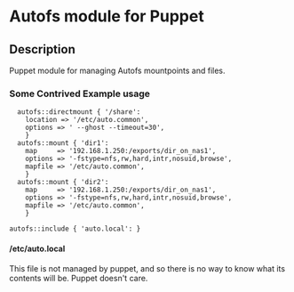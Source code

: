 # Autofs module for Puppet

## Description
Puppet module for managing Autofs mountpoints and files.

### Some Contrived Example usage

``` puppet
  autofs::directmount { '/share':
    location => '/etc/auto.common',
    options => ' --ghost --timeout=30',
    }      
  autofs::mount { 'dir1':
    map 	=> '192.168.1.250:/exports/dir_on_nas1',
    options => '-fstype=nfs,rw,hard,intr,nosuid,browse',
    mapfile => '/etc/auto.common',
    }
  autofs::mount { 'dir2':
    map  	=> '192.168.1.250:/exports/dir_on_nas1',
    options => '-fstype=nfs,rw,hard,intr,nosuid,browse',
    mapfile => '/etc/auto.common',
    }
    
autofs::include { 'auto.local': }
```

#### /etc/auto.local

This file is not managed by puppet, and so there is no way to know what its
contents will be. Puppet doesn't care.
